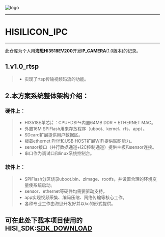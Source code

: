 ![logo](https://github.com/StdCoutZRH/HISILICON_IPC/blob/v1.0_rtsp/pictures/hisilicon.jpg)

---------------------------------------------------

# HISILICON_IPC

---------------------------------------------------

此仓库为个人用**海思HI3518EV200**开发**IP_CAMERA**(1.0版本)的记录。

## 1.v1.0_rtsp
>* 实现了rtsp传输视频码流的功能。

## 2.本方案系统整体架构介绍：
### 硬件上：
> * HI3518E单芯片：CPU+DSP+内置64MB DDR + ETHERNET MAC。
> * 外置16M SPIFlash用来存放程序（uboot、kernel、rfs、app）。
> * SDcard扩展提供用户数据区。
> * 板载ethernet PHY和USB HOST扩展WIFI提供联网能力。
> * sensor接口（并行数据通道+I2C控制通道）提供主板和sensor连接。
> * 串口作为调试口和linux系统控制台。

### 软件上：
> * SPIFlash分区烧录uboot.bin、zImage、rootfs，并设置合理的环境变量使系统启动。
> * sensor、ethernet等硬件均需要驱动支持。
> * app实现视频采集、编码压缩、网络传输等核心工作。
> * 各种专业工作由海思开发好并以ko的形式提供。

## 可在此处下载本项目使用的HISI_SDK:[SDK_DOWNLOAD](https://pan.baidu.com/s/1jpmh3GCv9kPewSqKCXY99g)

